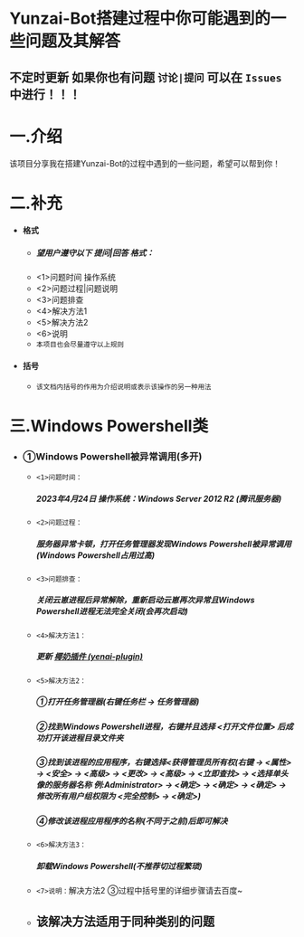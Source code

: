 # Yunzai-Bot搭建过程中你可能遇到的一些问题及其解答
## 不定时更新 如果你也有问题 `讨论|提问` 可以在 ` Issues ` 中进行！！！

# 一.介绍
该项目分享我在搭建Yunzai-Bot的过程中遇到的一些问题，希望可以帮到你！

# 二.补充
* #### 格式

    * ##### 望用户遵守以下 提问|回答 格式：
    * <1>问题时间 操作系统
    * <2>问题过程|问题说明
    * <3>问题排查
    * <4>解决方法1
    * <5>解决方法2
    * <6>说明
    * `本项目也会尽量遵守以上规则`
* #### 括号

    * `该文档内括号的作用为介绍说明或表示该操作的另一种用法`

# 三.Windows Powershell类
* ### ①Windows Powershell被异常调用(多开)

    * `<1>问题时间：`
       ##### 2023年4月24日 操作系统：Windows Server 2012 R2 (腾讯服务器)
    * `<2>问题过程：`
       ##### 服务器异常卡顿，打开任务管理器发现Windows Powershell被异常调用(Windows Powershell占用过高)
    * `<3>问题排查：`
       ##### 关闭云崽进程后异常解除，重新启动云崽再次异常且Windows Powershell进程无法完全关闭(会再次启动)
    * `<4>解决方法1：`
       ##### 更新 [椰奶插件 (yenai-plugin)](https://gitee.com/link?target=https%3A%2F%2Fwww.yenai.ren)
    * `<5>解决方法2：`
       ##### ①打开任务管理器(右键任务栏 → 任务管理器)
       ##### ②找到Windows Powershell进程，右键并且选择 <打开文件位置> 后成功打开该进程目录文件夹
       ##### ③找到该进程的应用程序，右键选择<获得管理员所有权(右键 → <属性> → <安全> → <高级> → <更改> → <高级> → <立即查找> → <选择单头像的服务器名称 例:Administrator> → <确定> → <确定> → <确定> → 修改所有用户组权限为 <完全控制> → <确定>)
       ##### ④修改该进程应用程序的名称(不同于之前)后即可解决
    * `<6>解决方法3：`
       ##### 卸载Windows Powershell(不推荐切过程繁琐)
    * `<7>说明：`解决方法2 ③过程中括号里的详细步骤请去百度~
    * ## 该解决方法适用于同种类别的问题
